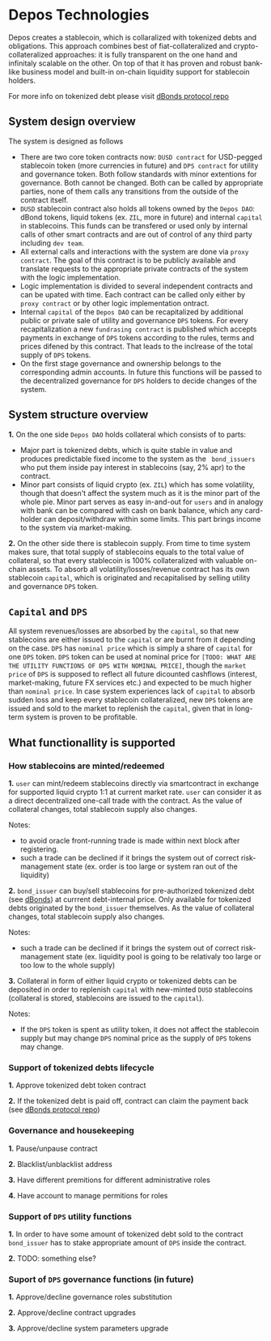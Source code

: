 # Depos Technologies

Depos creates a stablecoin, which is collaralized with tokenized debts and obligations. This approach combines best of fiat-collateralized and crypto-collateralized approaches: it is fully transparent on the one hand and infinitaly scalable on the other. On top of that it has proven and robust bank-like business model and built-in on-chain liquidity support for stablecoin holders.

For more info on tokenized debt please visit [dBonds protocol repo](https://github.com/thedeposbank/zilliqa-dbonds)

## System design overview
The system is designed as follows
- There are two core token contracts now: `DUSD contract` for USD-pegged stablecoin token (more currencies in future) and `DPS contract` for utility and governance token. Both follow standards with minor extentions for governance. Both cannot be changed. Both can be called by appropriate parties, none of them calls any transitions from the outside of the contract itself.
- `DUSD` stablecoin contract also holds all tokens owned by the `Depos DAO`: dBond tokens, liquid tokens (ex. `ZIL`, more in future) and internal `capital` in stablecoins. This funds can be transfered or used only by internal calls of other smart contracts and are out of control of any third party including `dev team`.
- All external calls and interactions with the system are done via `proxy contract`. The goal of this contract is to be publicly available and translate requests to the appropriate private contracts of the system with the logic implementation.
- Logic implementation is divided to several independent contracts and can be upated with time. Each contract can be called only either by `proxy contract` or by other logic implementation ontract.
- Internal `capital` of the `Depos DAO` can be recapitalized by additional public or private sale of utility and governance `DPS` tokens. For every recapitalization a new `fundrasing contract` is published which accepts payments in exchange of `DPS` tokens according to the rules, terms and prices difened by this contract. That leads to the inclrease of the total supply of `DPS` tokens.
- On the first stage governance and ownership belongs to the corresponding admin accounts. In future this functions will be passed to the decentralized governance for `DPS` holders to decide changes of the system.

## System structure overview
**1.** On the one side `Depos DAO` holds collateral which consists of to parts:
  * Major part is tokenized debts, which is quite stable in value and produces predictable fixed income to the system as the ` bond_issuers` who put them inside pay interest in stablecoins (say, 2% apr) to the contract.
  * Minor part consists of liquid crypto (ex. `ZIL`) which has some volatility, though that doesn't affect the system much as it is the minor part of the whole pie. Minor part serves as easy in-and-out for `users` and in analogy with bank can be compared with cash on bank balance, which any card-holder can deposit/withdraw within some limits. This part brings income to the system via market-making.

**2.** On the other side there is stablecoin supply.
From time to time system makes sure, that total supply of stablecoins equals to the total value of collateral, so that every stablecoin is 100% collateralized with valuable on-chain assets. To absorb all volatility/losses/revenue contract has its own stablecoin `capital`, which is originated and recapitalised by selling utility and governance `DPS` token.

## `Capital` and `DPS`
All system revenues/losses are absorbed by the `capital`, so that new stablecoins are either issued to the `capital` or are burnt from it depending on the case. `DPS` has `nominal price` which is simply a share of `capital` for one `DPS` token. `DPS` token can be used at nominal price for `[TODO: WHAT ARE THE UTILITY FUNCTIONS OF DPS WITH NOMINAL PRICE]`, though the `market price` of `DPS` is supposed to reflect all future dicounted cashflows (interest, market-making, future FX services etc.) and expected to be much higher than `nominal price`. In case system experiences lack of `capital` to absorb sudden loss and keep every stablecoin collateralized, new `DPS` tokens are issued and sold to the market to replenish the `capital`, given that in long-term system is proven to be profitable.



## What functionallity is supported

### How stablecoins are minted/redeemed
**1.** `user` can mint/redeem stablecoins directly via smartcontract in exchange for supported liquid crypto 1:1 at current market rate. `user` can consider it as a direct decentralized one-call trade with the contract. As the value of collateral changes, total stablecoin supply also changes.

Notes: 
  * to avoid oracle front-running trade is made within next block after registering.
  * such a trade can be declined if it brings the system out of correct risk-management state (ex. order is too large or system ran out of the liquidity)

**2.** `bond_issuer` can buy/sell stablecoins
for pre-authorized tokenized debt (see [dBonds](https://github.com/thedeposbank/zilliqa-dbonds)) at currrent debt-internal price. Only available for tokenized debts originated by the `bond_issuer` themselves. As the value of collateral changes, total stablecoin supply also changes.

Notes:
  * such a trade can be declined if it brings the system out of correct risk-management state (ex. liquidity pool is going to be relativaly too large or too low to the whole supply)

**3.** Collateral in form of either liquid crypto or tokenized debts can be deposited in order to replenish `capital` with new-minted `DUSD` stablecoins (collateral is stored, stablecoins are issued to the `capital`).

Notes: 
  * If the `DPS` token is spent as utility token, it does not affect the stablecoin supply but may change `DPS` nominal price as the supply of `DPS` tokens may change.


### Support of tokenized debts lifecycle

**1.** Approve tokenized debt token contract

**2.** If the tokenized debt is paid off, contract can claim the payment back (see [dBonds protocol repo](https://github.com/thedeposbank/zilliqa-dbonds))

### Governance and housekeeping

**1.** Pause/unpause contract

**2.** Blacklist/unblacklist address

**3.** Have different premitions for different administrative roles

**4.** Have account to manage permitions for roles

### Support of `DPS` utility functions

**1.** In order to have some amount of tokenized debt sold to the contract ` bond_issuer` has to stake appropriate amount of `DPS` inside the contract.

**2.** TODO: something else?

### Suport of `DPS` governance functions (in future)

**1.** Approve/decline governance roles substitution

**2.** Approve/decline contract upgrades

**3.** Approve/decline system parameters upgrade


